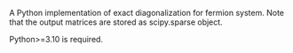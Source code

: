 A Python implementation of exact diagonalization for fermion system. 
Note that the output matrices are stored as scipy.sparse object.

Python>=3.10 is required.
